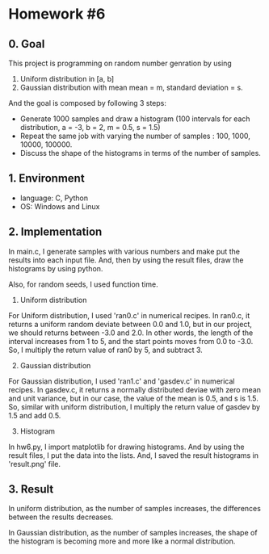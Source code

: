 # Homework #6

## 0. Goal

This project is programming on random number genration by using
1. Uniform distribution in [a, b] 
2. Gaussian distribution with mean mean = m, standard deviation = s.

And the goal is composed by following 3 steps:
- Generate 1000 samples and draw a histogram (100 intervals for each distribution, a = -3, b = 2, m = 0.5, s = 1.5)
- Repeat the same job with varying the number of samples : 100, 1000, 10000, 100000.
- Discuss the shape of the histograms in terms of the number of samples.

## 1. Environment

* language: C, Python
* OS: Windows and Linux 

## 2. Implementation

In main.c, I generate samples with various numbers and make put the results into each input file. 
And, then by using the result files, draw the histograms by using python.

Also, for random seeds, I used function time.

1) Uniform distribution

For Uniform distribution, I used 'ran0.c' in numerical recipes.
In ran0.c, it returns a uniform random deviate between 0.0 and 1.0, but in our project, we should returns between -3.0 and 2.0.
In other words, the length of the interval increases from 1 to 5, and the start points moves from 0.0 to -3.0.
So, I multiply the return value of ran0 by 5, and subtract 3.

2) Gaussian distribution

For Gaussian distribution, I used 'ran1.c' and 'gasdev.c' in numerical recipes.
In gasdev.c, it returns a normally distributed deviae with zero mean and unit variance, but in our case, the value of the mean is 0.5, and s is 1.5.
So, similar with uniform distribution,  I multiply the return value of gasdev by 1.5 and add 0.5.

3) Histogram

In hw6.py, I import matplotlib for drawing histograms.
And by using the result files, I put the data into the lists.
And, I saved the result histograms in 'result.png' file.

## 3. Result

In uniform distribution, as the number of samples increases, the differences between the results decreases.

In Gaussian distribution, as the number of samples increases, the shape of the histogram is becoming more and more like a normal distribution.